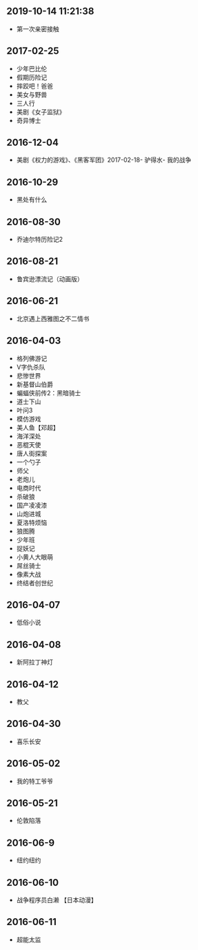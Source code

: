 ## 2019-10-14 11:21:38
- 第一次亲密接触

## 2017-02-25
- 少年巴比伦
- 假期历险记
- 摔跤吧！爸爸
- 美女与野兽
- 三人行
- 美剧《女子监狱》
- 奇异博士

## 2016-12-04
- 美剧《权力的游戏》、《黑客军团》2017-02-18- 驴得水- 我的战争

## 2016-10-29
- 黑处有什么

## 2016-08-30
- 乔迪尔特历险记2

## 2016-08-21
- 鲁宾逊漂流记（动画版）

## 2016-06-21
- 北京遇上西雅图之不二情书

## 2016-04-03
- 格列佛游记
- V字仇杀队
- 悲惨世界
- 新基督山伯爵
- 蝙蝠侠前传2：黑暗骑士
- 道士下山
- 叶问3
- 模仿游戏
- 美人鱼【邓超】
- 海洋深处
- 恶棍天使
- 唐人街探案
- 一个勺子
- 师父
- 老炮儿
- 电商时代
- 杀破狼
- 国产凌凌漆
- 山炮进城
- 夏洛特烦恼
- 狼图腾
- 少年班
- 捉妖记
- 小黄人大眼萌
- 屌丝骑士
- 像素大战
- 终结者创世纪

## 2016-04-07
- 低俗小说

## 2016-04-08
- 新阿拉丁神灯

## 2016-04-12
- 教父

## 2016-04-30
- 喜乐长安

## 2016-05-02
- 我的特工爷爷

## 2016-05-21
- 伦敦陷落

## 2016-06-9
- 纽约纽约

## 2016-06-10
- 战争程序员白濑 【日本动漫】

## 2016-06-11
- 超能太监